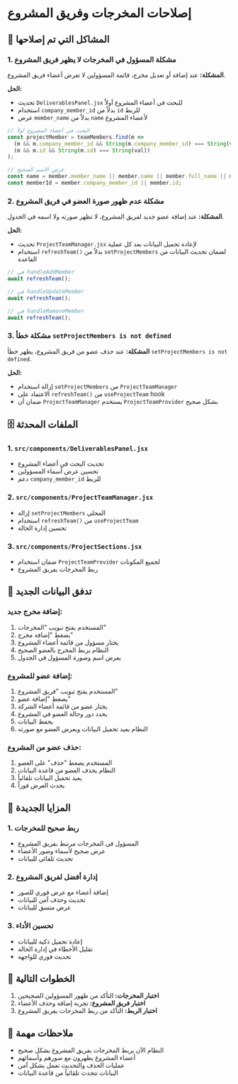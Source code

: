 # إصلاحات المخرجات وفريق المشروع

## 🔧 المشاكل التي تم إصلاحها

### 1. مشكلة المسؤول في المخرجات لا يظهر فريق المشروع

**المشكلة:** عند إضافة أو تعديل مخرج، قائمة المسؤولين لا تعرض أعضاء فريق المشروع.

**الحل:**
- تحديث `DeliverablesPanel.jsx` للبحث في أعضاء المشروع أولاً
- استخدام `company_member_id` بدلاً من `id` للربط
- عرض `member_name` بدلاً من `name` لأعضاء المشروع

```jsx
// البحث في أعضاء المشروع أولاً
const projectMember = teamMembers.find(m => 
  (m && m.company_member_id && String(m.company_member_id) === String(val)) ||
  (m && m.id && String(m.id) === String(val))
);

// عرض الاسم الصحيح
const name = member.member_name || member.name || member.full_name || member.email || "";
const memberId = member.company_member_id || member.id;
```

### 2. مشكلة عدم ظهور صورة العضو في فريق المشروع

**المشكلة:** عند إضافة عضو جديد لفريق المشروع، لا تظهر صورته ولا اسمه في الجدول.

**الحل:**
- تحديث `ProjectTeamManager.jsx` لإعادة تحميل البيانات بعد كل عملية
- استخدام `refreshTeam()` بدلاً من `setProjectMembers` لضمان تحديث البيانات من القاعدة

```jsx
// في handleAddMember
await refreshTeam();

// في handleUpdateMember  
await refreshTeam();

// في handleRemoveMember
await refreshTeam();
```

### 3. مشكلة خطأ `setProjectMembers is not defined`

**المشكلة:** عند حذف عضو من فريق المشروع، يظهر خطأ `setProjectMembers is not defined`.

**الحل:**
- إزالة استخدام `setProjectMembers` من `ProjectTeamManager`
- الاعتماد على `refreshTeam()` من `useProjectTeam` hook
- ضمان أن `ProjectTeamManager` يستخدم `ProjectTeamProvider` بشكل صحيح

## 🗄️ الملفات المحدثة

### 1. `src/components/DeliverablesPanel.jsx`
- تحديث البحث في أعضاء المشروع
- تحسين عرض أسماء المسؤولين
- دعم `company_member_id` للربط

### 2. `src/components/ProjectTeamManager.jsx`
- إزالة `setProjectMembers` المحلي
- استخدام `refreshTeam()` من `useProjectTeam`
- تحسين إدارة الحالة

### 3. `src/components/ProjectSections.jsx`
- ضمان استخدام `ProjectTeamProvider` لجميع المكونات
- ربط المخرجات بفريق المشروع

## 🔄 تدفق البيانات الجديد

### إضافة مخرج جديد:
1. المستخدم يفتح تبويب "المخرجات"
2. يضغط "إضافة مخرج"
3. يختار مسؤول من قائمة أعضاء المشروع
4. النظام يربط المخرج بالعضو الصحيح
5. يعرض اسم وصورة المسؤول في الجدول

### إضافة عضو للمشروع:
1. المستخدم يفتح تبويب "فريق المشروع"
2. يضغط "إضافة عضو"
3. يختار عضو من قائمة أعضاء الشركة
4. يحدد دور وحالة العضو في المشروع
5. يحفظ البيانات
6. النظام يعيد تحميل البيانات ويعرض العضو مع صورته

### حذف عضو من المشروع:
1. المستخدم يضغط "حذف" على العضو
2. النظام يحذف العضو من قاعدة البيانات
3. يعيد تحميل البيانات تلقائياً
4. يحدث العرض فوراً

## 🎯 المزايا الجديدة

### 1. ربط صحيح للمخرجات
- المسؤول في المخرجات مرتبط بفريق المشروع
- عرض صحيح لأسماء وصور الأعضاء
- تحديث تلقائي للبيانات

### 2. إدارة أفضل لفريق المشروع
- إضافة أعضاء مع عرض فوري للصور
- تحديث وحذف آمن للبيانات
- عرض متسق للبيانات

### 3. تحسين الأداء
- إعادة تحميل ذكية للبيانات
- تقليل الأخطاء في إدارة الحالة
- تحديث فوري للواجهة

## 🚀 الخطوات التالية

1. **اختبار المخرجات:** التأكد من ظهور المسؤولين الصحيحين
2. **اختبار فريق المشروع:** تجربة إضافة وحذف الأعضاء
3. **اختبار الربط:** التأكد من ربط المخرجات بفريق المشروع

## 📝 ملاحظات مهمة

- النظام الآن يربط المخرجات بفريق المشروع بشكل صحيح
- أعضاء المشروع يظهرون مع صورهم وأسمائهم
- عمليات الحذف والتحديث تعمل بشكل آمن
- البيانات تتحدث تلقائياً من قاعدة البيانات
